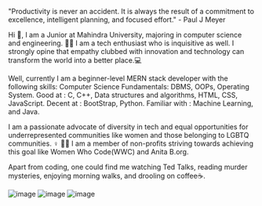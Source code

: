"Productivity is never an accident. It is always the result of a commitment to excellence, intelligent planning, and focused effort." - Paul J Meyer

Hi 👋,
I am a Junior at Mahindra University, majoring in computer science and engineering. 👩‍🎓
I am a tech enthusiast who is inquisitive as well. I strongly opine that empathy clubbed with innovation and technology can transform the world into a better place.💻

Well, currently I am a beginner-level MERN stack developer with the following skills:
Computer Science Fundamentals: DBMS, OOPs, Operating System.
Good at : C, C++, Data structures and algorithms, HTML, CSS, JavaScript.
Decent at : BootStrap, Python.
Familiar with : Machine Learning, and Java.

I am a passionate advocate of diversity in tech and equal opportunities for underrepresented communities like women and those belonging to LGBTQ communities. ♀️ 🏳️‍🌈 I am a member of non-profits striving towards achieving this goal like Women Who Code(WWC) and Anita B.org. 

Apart from coding, one could find me watching Ted Talks, reading murder mysteries, enjoying morning walks, and drooling on coffee☕️.



![image](https://user-images.githubusercontent.com/78372756/188500526-f7b54d26-bc77-41af-9674-d773acad15cb.png)
![image](https://user-images.githubusercontent.com/78372756/188500958-554eef58-5b0c-43db-9a67-84987a1b40db.png)
![image](https://user-images.githubusercontent.com/78372756/188500502-2ee6f622-fcc7-4f64-b9bc-22ab7d837a86.png)

